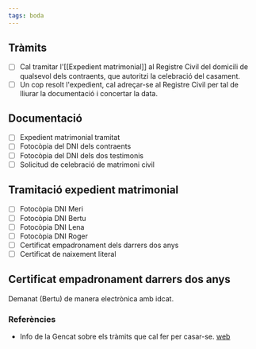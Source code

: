 ```yaml
---
tags: boda
---
```


## Tràmits
- [ ] Cal tramitar l'[[Expedient matrimonial]] al Registre Civil del domicili de qualsevol dels contraents, que autoritzi la celebració del casament.
- [ ] Un cop resolt l'expedient, cal adreçar-se al Registre Civil per tal de lliurar la documentació i concertar la data.

## Documentació
- [ ] Expedient matrimonial tramitat
- [ ] Fotocòpia del DNI dels contraents
- [ ] Fotocòpia del DNI dels dos testimonis
- [ ] Solicitud de celebració de matrimoni civil

## Tramitació expedient matrimonial
- [ ] Fotocòpia DNI Meri
- [ ] Fotocòpia DNI Bertu
- [ ] Fotocòpia DNI Lena
- [ ] Fotocòpia DNI Roger
- [ ] Certificat empadronament dels darrers dos anys
- [ ] Certificat de naixement literal

## Certificat empadronament darrers dos anys
Demanat (Bertu) de manera electrònica amb idcat.

### Referències

- Info de la Gencat sobre els tràmits que cal fer per casar-se. [web](https://web.gencat.cat/ca/tramits/que-cal-fer-si/vull-casar-me-pel-civil/celebracio-del-matrimoni-civil/)